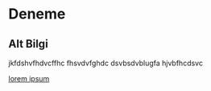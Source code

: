 # Deneme

## Alt Bilgi
jkfdshvfhdvcffhc fhsvdvfghdc 
dsvbsdvblugfa hjvbfhcdsvc

 [lorem ipsum](https:)
